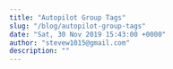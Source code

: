 ```yaml
---
title: "Autopilot Group Tags"
slug: "/blog/autopilot-group-tags"
date: "Sat, 30 Nov 2019 15:43:00 +0000"
author: "stevew1015@gmail.com"
description: ""
---
```


